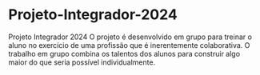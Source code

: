 # Projeto-Integrador-2024
Projeto Integrador 2024
O projeto é desenvolvido em grupo para treinar o aluno no exercício de uma profissão que é inerentemente colaborativa. O trabalho em grupo combina os talentos dos alunos para construir algo maior do que seria possível individualmente.


